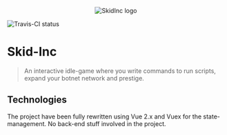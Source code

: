 <p align="center">
  <img src="https://i.imgur.com/nG9b4p1.png" alt="SkidInc logo">
</p>

![Travis-CI status](https://img.shields.io/travis/TotomInc/skid-inc/develop.svg)

# Skid-Inc

> An interactive idle-game where you write commands to run scripts, expand your botnet network and prestige.

## Technologies

The project have been fully rewritten using Vue 2.x and Vuex for the state-management. No back-end stuff involved in the project.

